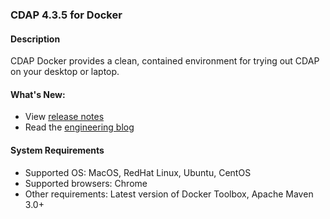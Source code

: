 ### CDAP 4.3.5 for Docker

#### Description

CDAP Docker provides a clean, contained environment for trying out CDAP on your desktop or laptop.

####  What's New:

* View [release notes](https://docs.cask.co/cdap/4.3.5/en/reference-manual/release-notes.html#release-4-3-5)
* Read the [engineering blog](http://blog.cask.co/2017/08/announcing-ga-release-of-cdap-4-3/)

#### System Requirements

* Supported OS: MacOS, RedHat Linux, Ubuntu, CentOS
* Supported browsers: Chrome
* Other requirements: Latest version of Docker Toolbox, Apache Maven 3.0+
